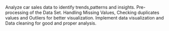 Analyze car sales data to identify trends,patterns and insights.
Pre-processing of the Data Set.
Handling Missing Values, Checking duplicates values and Outliers for better visualization.
Implement data visualization and Data cleaning for good and proper analysis.
